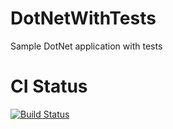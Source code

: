 
# DotNetWithTests

Sample DotNet application with tests

# CI Status

[![Build Status](https://semaphoreci.com/api/v1/puzzleduck/dotnetwithtests/branches/master/badge.svg)](https://semaphoreci.com/puzzleduck/dotnetwithtests)

